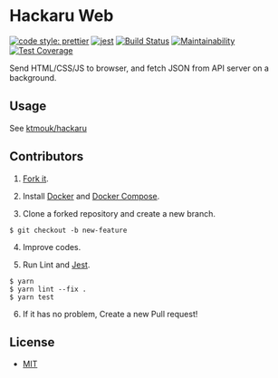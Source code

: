 # Hackaru Web

[![code style: prettier](https://img.shields.io/badge/code_style-prettier-ff69b4.svg?style=flat-square)](https://github.com/prettier/prettier)
[![jest](https://jestjs.io/img/jest-badge.svg)](https://github.com/facebook/jest)
[![Build Status](https://travis-ci.org/ktmouk/hackaru-web.svg?branch=master)](https://travis-ci.org/ktmouk/hackaru-web)
[![Maintainability](https://api.codeclimate.com/v1/badges/fd01121360a3fd652411/maintainability)](https://codeclimate.com/github/ktmouk/hackaru-web/maintainability)
[![Test Coverage](https://api.codeclimate.com/v1/badges/fd01121360a3fd652411/test_coverage)](https://codeclimate.com/github/ktmouk/hackaru-web/test_coverage)

Send HTML/CSS/JS to browser, and fetch JSON from API server on a background.

## Usage

See [ktmouk/hackaru](https://github.com/ktmouk/hackaru)

## Contributors

1. [Fork it](https://github.com/ktmouk/hackaru-web/fork).

2. Install [Docker](https://docs.docker.com/install/) and [Docker Compose](https://docs.docker.com/compose/install/).

3. Clone a forked repository and create a new branch.
```
$ git checkout -b new-feature
```

4. Improve codes.

5. Run Lint and [Jest](https://github.com/facebook/jest).
```
$ yarn
$ yarn lint --fix .
$ yarn test
```

6. If it has no problem, Create a new Pull request!

## License

- [MIT](./LICENSE)
